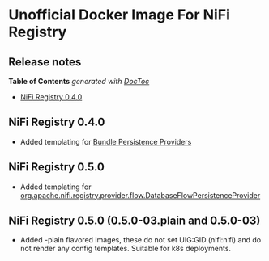 <!--
  Licensed to the Apache Software Foundation (ASF) under one or more
  contributor license agreements.  See the NOTICE file distributed with
  this work for additional information regarding copyright ownership.
  The ASF licenses this file to You under the Apache License, Version 2.0
  (the "License"); you may not use this file except in compliance with
  the License.  You may obtain a copy of the License at
      http://www.apache.org/licenses/LICENSE-2.0
  Unless required by applicable law or agreed to in writing, software
  distributed under the License is distributed on an "AS IS" BASIS,
  WITHOUT WARRANTIES OR CONDITIONS OF ANY KIND, either express or implied.
  See the License for the specific language governing permissions and
  limitations under the License.
-->

# Unofficial Docker Image For NiFi Registry

## Release notes

<!-- START doctoc generated TOC please keep comment here to allow auto update -->
<!-- DON'T EDIT THIS SECTION, INSTEAD RE-RUN doctoc TO UPDATE -->
**Table of Contents**  *generated with [DocToc](https://github.com/thlorenz/doctoc)*

- [NiFi Registry 0.4.0](#nifi-registry-040)

<!-- END doctoc generated TOC please keep comment here to allow auto update -->

## NiFi Registry 0.4.0 
 - Added templating for [Bundle Persistence Providers](README.md#bundle-persistence-providers-configuration) 

## NiFi Registry 0.5.0 
 - Added templating for [org.apache.nifi.registry.provider.flow.DatabaseFlowPersistenceProvider](README.md#) 

## NiFi Registry 0.5.0 (0.5.0-03.plain and 0.5.0-03)
 - Added -plain flavored images, these do not set UIG:GID (nifi:nifi) and do not render any config templates. Suitable for k8s deployments.
